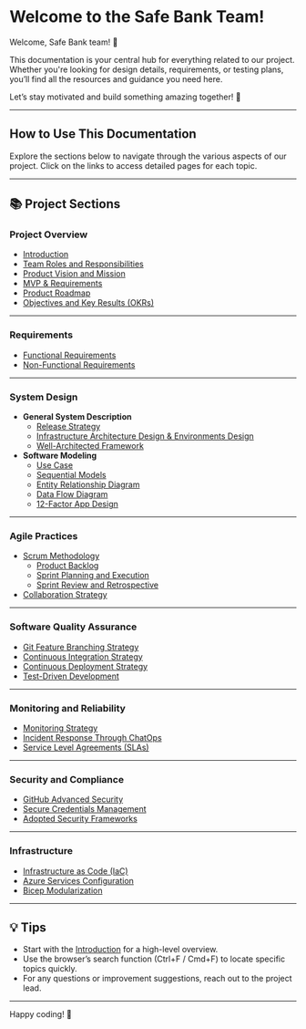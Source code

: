 # Welcome to the Safe Bank Team!

Welcome, Safe Bank team! 🚀

This documentation is your central hub for everything related to our project. Whether you're looking for design details, requirements, or testing plans, you’ll find all the resources and guidance you need here.

Let’s stay motivated and build something amazing together! 💪

---

## How to Use This Documentation

Explore the sections below to navigate through the various aspects of our project. Click on the links to access detailed pages for each topic.

---

## 📚 Project Sections

### **Project Overview**
- [Introduction](introduction.md)
- [Team Roles and Responsibilities](team-overview.md)
- [Product Vision and Mission](product-vision-mission.md)
- [MVP & Requirements](mvp.md)
- [Product Roadmap](roadmap.md)
- [Objectives and Key Results (OKRs)](okrs.md)

---

### **Requirements**
- ⁠[Functional Requirements](functional-requirements.md)
- [Non-Functional Requirements](nrf.md)

---

### **System Design**
- **General System Description**
  - [Release Strategy](release-strategy.md)
  - [Infrastructure Architecture Design & Environments Design](infrastructure-architecture.md)
  - [Well-Architected Framework](well-archi.md)
- **Software Modeling**
  - [Use Case](use-case-model.md)
  - [Sequential Models](sequential.md)
  - [Entity Relationship Diagram](entity-relationship-diagram.md)
  - [Data Flow Diagram](data-flow-diagram.md)
  - [12-Factor App Design](twelve-factor-design.md)

---

### **Agile Practices**

- [Scrum Methodology](scrum-methodology.md)
  - [Product Backlog](scrum-methodology.md#product-backlog)
  - [Sprint Planning and Execution](scrum-methodology.md#sprint-planning-and-execution)
  - [Sprint Review and Retrospective](scrum-methodology.md#sprint-review-and-retrospective)
- [Collaboration Strategy](collaboration-strategy.md)

---

### **Software Quality Assurance**
- [Git Feature Branching Strategy](branching-strategy.md)
- [Continuous Integration Strategy](ci-cd-strategy.md#ci-strategy)
- [Continuous Deployment Strategy](ci-cd-strategy.md#cd-strategy)
- [Test-Driven Development](tdd-strategy.md)

---

### **Monitoring and Reliability**
- [Monitoring Strategy](monitoring-strategy.md)
- [Incident Response Through ChatOps](incident-response.md)
- [Service Level Agreements (SLAs)](sla.md)

---

### **Security and Compliance**
- [GitHub Advanced Security](github-security.md)
- [Secure Credentials Management](credentials-management.md)
- [Adopted Security Frameworks](security-frameworks.md)

---

### **Infrastructure**
- [Infrastructure as Code (IaC)](iac-strategy.md)
- [Azure Services Configuration](azure-services.md)
- [Bicep Modularization](bicep-modularization.md)

---


## 💡 Tips
- Start with the [Introduction](introduction.md) for a high-level overview.
- Use the browser’s search function (Ctrl+F / Cmd+F) to locate specific topics quickly.
- For any questions or improvement suggestions, reach out to the project lead.

---

Happy coding! 🎉
